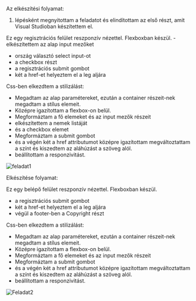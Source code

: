 Az elkészítési folyamat:
1. lépésként megnyitottam a feladatot és elindítottam az első részt, amit Visual Studioban készítettem el.

Ez egy regisztrációs felület reszponzív nézettel. Flexboxban készül.
  -elkészítettem az alap input mezőket 
  - ország választó select input-ot
  - a checkbox részt  
  - a regisztrációs submit gombot
  - két a href-et helyeztem el a leg aljára
  
   
Css-ben elkezdtem a stilizálást:

- Megadtam az alap paramétereket, ezután a container részeit-nek megadtam a stílus elemeit.
- Középre igazítottam a flexbox-on belül.
- Megformáztam a fő elemeket és az input mezők részeit
- elkészítettem a nemek listáját
- és a checkbox elemet 
- Megformáztam a submit gombot
- és a végén két a href attributumot középre igazítottam megváltoztattam a színt és kiszedtem az aláhúzást a szöveg alól.
- beállítottam a responzivitást.
  
![feladat1](https://github.com/Barbarakovacs85/appworld-hu-Git/assets/133600947/eeb352b5-899b-4205-8a5e-0783e1b42c07)

Elkészítése folyamat:

Ez egy belépő felület reszponzív nézettel. Flexboxban készül.  
  - a regisztrációs submit gombot
  - két a href-et helyeztem el a leg aljára
  - végül a footer-ben a Copyright részt

Css-ben elkezdtem a stilizálást:
  - Megadtam az alap paramétereket, ezután a container részeit-nek megadtam a stílus elemeit.
  - Középre igazítottam a flexbox-on belül.
  - Megformáztam a fő elemeket és az input mezők részeit
  - Megformáztam a submit gombot
  - és a végén két a href attributumot középre igazítottam megváltoztattam a színt és kiszedtem az aláhúzást a szöveg alól.
  - beállítottam a responzivitást.

![Feladat2](https://github.com/Barbarakovacs85/appworld-hu-Git/assets/133600947/bd80d0e6-11ed-4ee5-ab9b-00476730650a)
